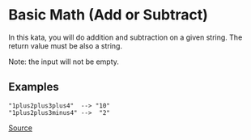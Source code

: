 # Basic Math (Add or Subtract)

In this kata, you will do addition and subtraction on a given string.
The return value must be also a string.

Note: the input will not be empty.

## Examples

```text
"1plus2plus3plus4"  --> "10"
"1plus2plus3minus4" -->  "2"
```

[Source](https://www.codewars.com/kata/5809b62808ad92e31b000031/train/python)